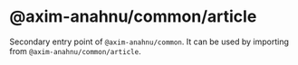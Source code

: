 # @axim-anahnu/common/article

Secondary entry point of `@axim-anahnu/common`. It can be used by importing from `@axim-anahnu/common/article`.
